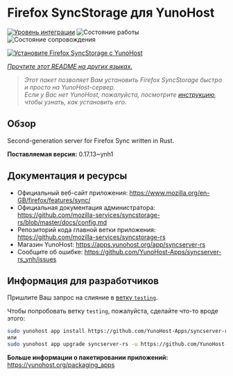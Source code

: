 <!--
Важно: этот README был автоматически сгенерирован <https://github.com/YunoHost/apps/tree/master/tools/readme_generator>
Он НЕ ДОЛЖЕН редактироваться вручную.
-->

# Firefox SyncStorage для YunoHost

[![Уровень интеграции](https://dash.yunohost.org/integration/syncserver-rs.svg)](https://ci-apps.yunohost.org/ci/apps/syncserver-rs/) ![Состояние работы](https://ci-apps.yunohost.org/ci/badges/syncserver-rs.status.svg) ![Состояние сопровождения](https://ci-apps.yunohost.org/ci/badges/syncserver-rs.maintain.svg)

[![Установите Firefox SyncStorage с YunoHost](https://install-app.yunohost.org/install-with-yunohost.svg)](https://install-app.yunohost.org/?app=syncserver-rs)

*[Прочтите этот README на других языках.](./ALL_README.md)*

> *Этот пакет позволяет Вам установить Firefox SyncStorage быстро и просто на YunoHost-сервер.*  
> *Если у Вас нет YunoHost, пожалуйста, посмотрите [инструкцию](https://yunohost.org/install), чтобы узнать, как установить его.*

## Обзор

Second-generation server for Firefox Sync written in Rust.


**Поставляемая версия:** 0.17.13~ynh1
## Документация и ресурсы

- Официальный веб-сайт приложения: <https://www.mozilla.org/en-GB/firefox/features/sync/>
- Официальная документация администратора: <https://github.com/mozilla-services/syncstorage-rs/blob/master/docs/config.md>
- Репозиторий кода главной ветки приложения: <https://github.com/mozilla-services/syncstorage-rs>
- Магазин YunoHost: <https://apps.yunohost.org/app/syncserver-rs>
- Сообщите об ошибке: <https://github.com/YunoHost-Apps/syncserver-rs_ynh/issues>

## Информация для разработчиков

Пришлите Ваш запрос на слияние в [ветку `testing`](https://github.com/YunoHost-Apps/syncserver-rs_ynh/tree/testing).

Чтобы попробовать ветку `testing`, пожалуйста, сделайте что-то вроде этого:

```bash
sudo yunohost app install https://github.com/YunoHost-Apps/syncserver-rs_ynh/tree/testing --debug
или
sudo yunohost app upgrade syncserver-rs -u https://github.com/YunoHost-Apps/syncserver-rs_ynh/tree/testing --debug
```

**Больше информации о пакетировании приложений:** <https://yunohost.org/packaging_apps>
